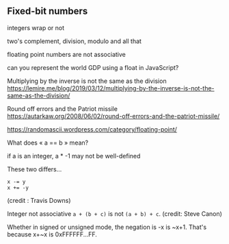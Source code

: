 ## Fixed-bit numbers


integers wrap or not

two's complement, division, modulo and all that

floating point numbers are not associative

can you represent the world GDP using a float in JavaScript?


Multiplying by the inverse is not the same as the division https://lemire.me/blog/2019/03/12/multiplying-by-the-inverse-is-not-the-same-as-the-division/


Round off errors and the Patriot missile
https://autarkaw.org/2008/06/02/round-off-errors-and-the-patriot-missile/

https://randomascii.wordpress.com/category/floating-point/



What does « a == b » mean?


if a is an integer, a * -1 may not be well-defined



These two differs...

```
x -= y
x += -y
```



(credit : Travis Downs)


Integer not associative `a + (b + c)` is not `(a + b) + c`. (credit: Steve Canon)


Whether in signed or unsigned mode, the negation is -x is ~x+1. That's because x+~x is 0xFFFFFF...FF.
